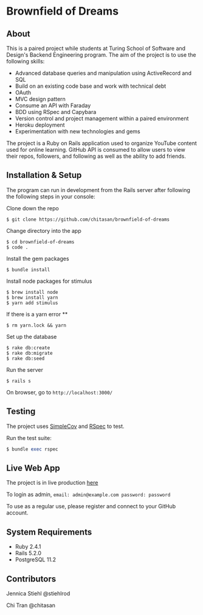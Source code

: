 # Brownfield of Dreams 

## About

This is a paired project while students at Turing School of Software and Design's Backend Engineering program. The aim of the project is to use the following skills:

- Advanced database queries and manipulation using ActiveRecord and SQL 
- Build on an existing code base and work with technical debt
- OAuth
- MVC design pattern
- Consume an API with Faraday
- BDD using RSpec and Capybara
- Version control and project management within a paired environment
- Heroku deployment
- Experimentation with new technologies and gems

The project is a Ruby on Rails application used to organize YouTube content used for online learning. GitHub API is consumed to allow users to view their repos, followers, and following as well as the ability to add friends.

## Installation & Setup

The program can run in development from the Rails server after following the following steps in your console:

Clone down the repo
```
$ git clone https://github.com/chitasan/brownfield-of-dreams
```

Change directory into the app
```
$ cd brownfield-of-dreams
$ code .
```

Install the gem packages
```
$ bundle install
```

Install node packages for stimulus
```
$ brew install node
$ brew install yarn
$ yarn add stimulus
```

If there is a yarn error **
```
$ rm yarn.lock && yarn
```

Set up the database
```
$ rake db:create
$ rake db:migrate
$ rake db:seed
```

Run the server
```
$ rails s
```

On browser, go to `http://localhost:3000/`

## Testing

The project uses <a href="https://github.com/colszowka/simplecov"> SimpleCov</a> and <a href="https://github.com/rspec/rspec"> RSpec</a> to test.

Run the test suite:
```ruby
$ bundle exec rspec
```

## Live Web App

The project is in live production <a href='https://blooming-caverns-17100.herokuapp.com/'> here</a> 

To login as admin, `email: admin@example.com password: password`

To use as a regular use, please register and connect to your GitHub account. 

## System Requirements

* Ruby 2.4.1
* Rails 5.2.0
* PostgreSQL 11.2

## Contributors

Jennica Stiehl @stiehlrod

Chi Tran @chitasan